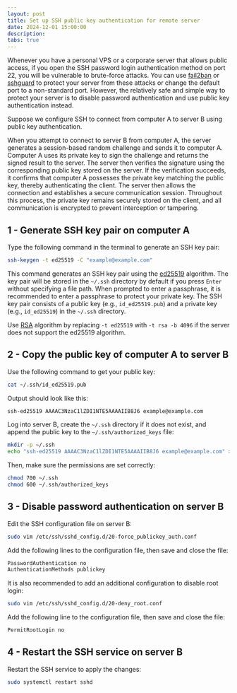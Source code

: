 ```yaml
---
layout: post
title: Set up SSH public key authentication for remote server
date: 2024-12-01 15:00:00
description:
tabs: true
---
```


Whenever you have a personal VPS or a corporate server that allows public access, if you open the SSH password login authentication method on port 22, you will be vulnerable to brute-force attacks. You can use [fail2ban](https://github.com/fail2ban/fail2ban) or [sshguard](https://www.sshguard.net/) to protect your server from these attacks or change the default port to a non-standard port. However, the relatively safe and simple way to protect your server is to disable password authentication and use public key authentication instead.

Suppose we configure SSH to connect from computer A to server B using public key authentication.

When you attempt to connect to server B from computer A, the server generates a session-based random challenge and sends it to computer A. Computer A uses its private key to sign the challenge and returns the signed result to the server. The server then verifies the signature using the corresponding public key stored on the server. If the verification succeeds, it confirms that computer A possesses the private key matching the public key, thereby authenticating the client. The server then allows the connection and establishes a secure communication session. Throughout this process, the private key remains securely stored on the client, and all communication is encrypted to prevent interception or tampering.

## 1 - Generate SSH key pair on computer A

Type the following command in the terminal to generate an SSH key pair:

```bash
ssh-keygen -t ed25519 -C "example@example.com"
```

This command generates an SSH key pair using the [ed25519](https://en.wikipedia.org/wiki/EdDSA) algorithm. The key pair will be stored in the `~/.ssh` directory by default if you press `Enter` without specifying a file path. When prompted to enter a passphrase, it is recommended to enter a passphrase to protect your private key. The SSH key pair consists of a public key (e.g., `id_ed25519.pub`) and a private key (e.g., `id_ed25519`) in the `~/.ssh` directory.

Use [RSA](<https://en.wikipedia.org/wiki/RSA_(cryptosystem)>) algorithm by replacing `-t ed25519` with `-t rsa -b 4096` if the server does not support the ed25519 algorithm.

## 2 - Copy the public key of computer A to server B

Use the following command to get your public key:

```bash
cat ~/.ssh/id_ed25519.pub
```

Output should look like this:

```Markdown
ssh-ed25519 AAAAC3NzaC1lZDI1NTE5AAAAIIB8J6 example@example.com
```

Log into server B, create the `~/.ssh` directory if it does not exist, and append the public key to the `~/.ssh/authorized_keys` file:

```bash
mkdir -p ~/.ssh
echo "ssh-ed25519 AAAAC3NzaC1lZDI1NTE5AAAAIIB8J6 example@example.com" >> ~/.ssh/authorized_keys
```

Then, make sure the permissions are set correctly:

```bash
chmod 700 ~/.ssh
chmod 600 ~/.ssh/authorized_keys
```

## 3 - Disable password authentication on server B

Edit the SSH configuration file on server B:

```bash
sudo vim /etc/ssh/sshd_config.d/20-force_publickey_auth.conf
```

Add the following lines to the configuration file, then save and close the file:

```Markdown
PasswordAuthentication no
AuthenticationMethods publickey
```

It is also recommended to add an additional configuration to disable root login:

```bash
sudo vim /etc/ssh/sshd_config.d/20-deny_root.conf
```

Add the following line to the configuration file, then save and close the file:

```Markdown
PermitRootLogin no
```

## 4 - Restart the SSH service on server B

Restart the SSH service to apply the changes:

```bash
sudo systemctl restart sshd
```
